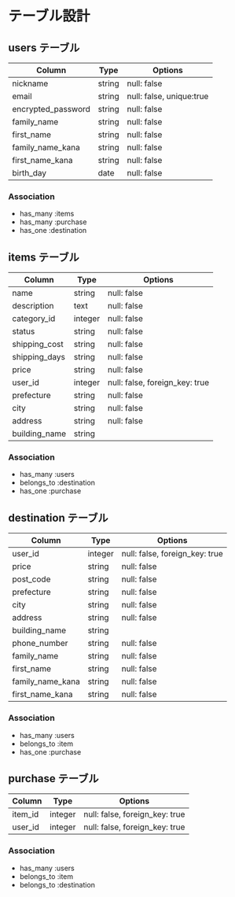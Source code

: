 # テーブル設計

## users テーブル

| Column   | Type   | Options     |
| -------- | ------ | ----------- |
| nickname     | string | null: false |
| email    | string | null: false, unique:true |
| encrypted_password | string | null: false |
| family_name | string | null: false |
| first_name | string | null: false |
| family_name_kana | string | null: false |
| first_name_kana | string | null: false |
| birth_day | date | null: false |
### Association

- has_many :items
- has_many :purchase
- has_one :destination

## items テーブル

| Column | Type   | Options     |
| ------ | ------ | ----------- |
| name | string | null: false |
| description | text | null: false |
| category_id | integer | null: false |
| status | string | null: false |
| shipping_cost | string | null: false |
| shipping_days | string | null: false |
| price | string | null: false |
| user_id | integer | null: false, foreign_key: true |
| prefecture   | string | null: false |
| city   | string | null: false |
| address   | string | null: false |
| building_name   | string |  

### Association

- has_many :users
- belongs_to :destination
- has_one :purchase

## destination テーブル

| Column | Type       | Options                        |
| ------ | ---------- | ------------------------------ |
| user_id   | integer | null: false, foreign_key: true |
| price   | string | null: false |
| post_code   | string | null: false |
| prefecture   | string | null: false |
| city   | string | null: false |
| address   | string | null: false |
| building_name   | string |  
| phone_number   | string | null: false |
| family_name | string | null: false |
| first_name | string | null: false |
| family_name_kana | string | null: false |
| first_name_kana | string | null: false |


### Association

- has_many :users
- belongs_to :item
- has_one :purchase

## purchase テーブル

| Column | Type       | Options                        |
| ------ | ---------- | ------------------------------ |
| item_id   | integer | null: false, foreign_key: true |
| user_id   | integer | null: false, foreign_key: true |




### Association

- has_many :users
- belongs_to :item
- belongs_to :destination